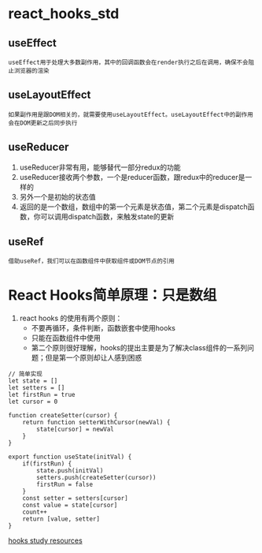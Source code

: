 # react_hooks_std

## useEffect
    useEffect用于处理大多数副作用，其中的回调函数会在render执行之后在调用，确保不会阻止浏览器的渲染

## useLayoutEffect
    如果副作用是跟DOM相关的，就需要使用useLayoutEffect。useLayoutEffect中的副作用会在DOM更新之后同步执行

## useReducer
1. useReducer非常有用，能够替代一部分redux的功能
2. useReducer接收两个参数，一个是reducer函数，跟redux中的reducer是一样的
3. 另外一个是初始的状态值
4. 返回的是一个数组，数组中的第一个元素是状态值，第二个元素是dispatch函数，你可以调用dispatch函数，来触发state的更新

## useRef
    借助useRef，我们可以在函数组件中获取组件或DOM节点的引用


# React Hooks简单原理：只是数组
1. react hooks 的使用有两个原则：
    - 不要再循环，条件判断，函数嵌套中使用hooks
    - 只能在函数组件中使用
    - 第二个原则很好理解，hooks的提出主要是为了解决class组件的一系列问题；但是第一个原则却让人感到困惑
```
// 简单实现
let state = []
let setters = []
let firstRun = true
let cursor = 0

function createSetter(cursor) {
    return function setterWithCursor(newVal) {
        state[cursor] = newVal
    }
}

export function useState(initVal) {
    if(firstRun) {
        state.push(initVal)
        setters.push(createSetter(cursor))
        firstRun = false
    }
    const setter = setters[cursor]
    const value = state[cursor]
    count++ 
    return [value, setter]
}
```

[hooks study resources](https://zhuanlan.zhihu.com/p/51356920)
